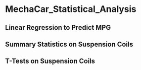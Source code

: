 # MechaCar_Statistical_Analysis

## Linear Regression to Predict MPG

## Summary Statistics on Suspension Coils

## T-Tests on Suspension Coils
